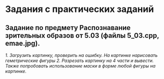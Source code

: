 # Задания с практических заданий 

## Задание по предмету Распознавание зрительных образов от 5.03 (файлы 5_03.cpp, emae.jpg).
*1. Загрузить картинку, проверить на ошибку. На картинке нарисовать геметрические фигуры*
*2. Разрезать картинку на 4 части и вывести. Также попробовать использование маски в форме любой фигуры на картинке.*

